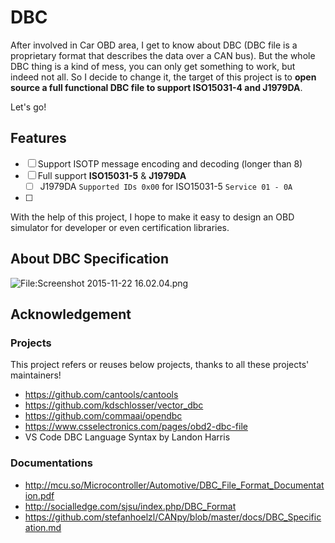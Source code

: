 # DBC

After involved in Car OBD area, I get to know about DBC (DBC file is a proprietary format that describes the data over a CAN bus). But the whole DBC thing is a kind of mess, you can only get something to work, but indeed not all. So I decide to change it, the target of this project is to **open source a full functional DBC file to support ISO15031-4 and J1979DA**. 

Let's go!

## Features

- [ ] Support ISOTP message encoding and decoding (longer than 8)
- [ ] Full support **ISO15031-5** & **J1979DA** 
  - [ ]  J1979DA `Supported IDs 0x00` for ISO15031-5 `Service 01 - 0A`
- [ ] 

With the help of this project, I hope to make it easy to design an OBD simulator for developer or even certification libraries.

## About DBC Specification



![File:Screenshot 2015-11-22 16.02.04.png](https://img.jiapeng.me/800px-Screenshot_2015-11-22_16.02.04.png)



## Acknowledgement

### Projects

This project refers or reuses below projects, thanks to all these projects' maintainers!

- https://github.com/cantools/cantools
- https://github.com/kdschlosser/vector_dbc
- https://github.com/commaai/opendbc
- https://www.csselectronics.com/pages/obd2-dbc-file
- VS Code DBC Language Syntax by Landon Harris

### Documentations

- http://mcu.so/Microcontroller/Automotive/DBC_File_Format_Documentation.pdf
- http://socialledge.com/sjsu/index.php/DBC_Format
- https://github.com/stefanhoelzl/CANpy/blob/master/docs/DBC_Specification.md

